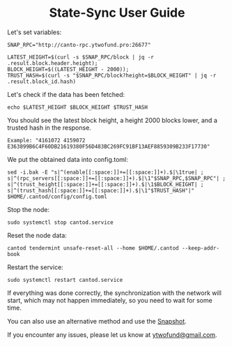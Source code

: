 <h1 align="center"> State-Sync User Guide </h1>

Let's set variables:
```
SNAP_RPC="http://canto-rpc.ytwofund.pro:26677"

LATEST_HEIGHT=$(curl -s $SNAP_RPC/block | jq -r .result.block.header.height);
BLOCK_HEIGHT=$((LATEST_HEIGHT - 2000));
TRUST_HASH=$(curl -s "$SNAP_RPC/block?height=$BLOCK_HEIGHT" | jq -r .result.block_id.hash)
```

Let's check if the data has been fetched:
```
echo $LATEST_HEIGHT $BLOCK_HEIGHT $TRUST_HASH
```

You should see the latest block height, a height 2000 blocks lower, and a trusted hash in the response.
```
Example: "4161072 4159072 E363899B6C4F60DB21619380F56D483BC269FC91BF13AEF8859309B233F17730"
```

We put the obtained data into config.toml:
```
sed -i.bak -E "s|^(enable[[:space:]]+=[[:space:]]+).$|\1true| ;
s|^(rpc_servers[[:space:]]+=[[:space:]]+).$|\1"$SNAP_RPC,$SNAP_RPC"| ;
s|^(trust_height[[:space:]]+=[[:space:]]+).$|\1$BLOCK_HEIGHT| ;
s|^(trust_hash[[:space:]]+=[[:space:]]+).$|\1"$TRUST_HASH"|" $HOME/.cantod/config/config.toml
```
Stop the node:
```
sudo systemctl stop cantod.service
```
Reset the node data:
```
cantod tendermint unsafe-reset-all --home $HOME/.cantod --keep-addr-book
```
Restart the service:
```
sudo systemctl restart cantod.service
```
If everything was done correctly, the synchronization with the network will start, which may not happen immediately, so you need to wait for some time.

You can also use an alternative method and use the [Snapshot](https://github.com/YTWOFUND/Canto/blob/main/Snapshot.md).

If you encounter any issues, please let us know at ytwofund@gmail.com.
